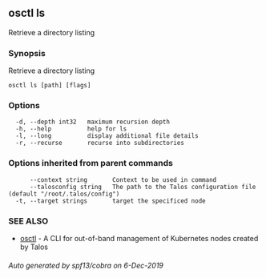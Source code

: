 <!-- markdownlint-disable -->
## osctl ls

Retrieve a directory listing

### Synopsis

Retrieve a directory listing

```
osctl ls [path] [flags]
```

### Options

```
  -d, --depth int32   maximum recursion depth
  -h, --help          help for ls
  -l, --long          display additional file details
  -r, --recurse       recurse into subdirectories
```

### Options inherited from parent commands

```
      --context string       Context to be used in command
      --talosconfig string   The path to the Talos configuration file (default "/root/.talos/config")
  -t, --target strings       target the specificed node
```

### SEE ALSO

* [osctl](osctl.md)	 - A CLI for out-of-band management of Kubernetes nodes created by Talos

###### Auto generated by spf13/cobra on 6-Dec-2019

